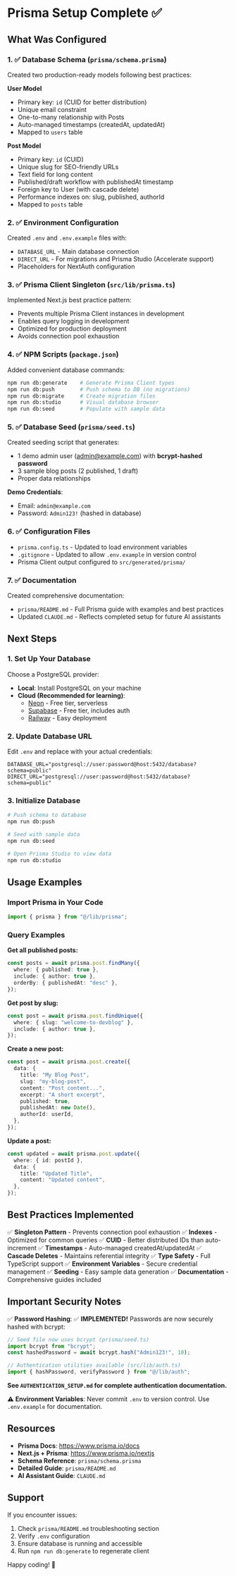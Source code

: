 # Prisma Setup Complete ✅

## What Was Configured

### 1. ✅ Database Schema (`prisma/schema.prisma`)
Created two production-ready models following best practices:

**User Model**
- Primary key: `id` (CUID for better distribution)
- Unique email constraint
- One-to-many relationship with Posts
- Auto-managed timestamps (createdAt, updatedAt)
- Mapped to `users` table

**Post Model**
- Primary key: `id` (CUID)
- Unique slug for SEO-friendly URLs
- Text field for long content
- Published/draft workflow with publishedAt timestamp
- Foreign key to User (with cascade delete)
- Performance indexes on: slug, published, authorId
- Mapped to `posts` table

### 2. ✅ Environment Configuration
Created `.env` and `.env.example` files with:
- `DATABASE_URL` - Main database connection
- `DIRECT_URL` - For migrations and Prisma Studio (Accelerate support)
- Placeholders for NextAuth configuration

### 3. ✅ Prisma Client Singleton (`src/lib/prisma.ts`)
Implemented Next.js best practice pattern:
- Prevents multiple Prisma Client instances in development
- Enables query logging in development
- Optimized for production deployment
- Avoids connection pool exhaustion

### 4. ✅ NPM Scripts (`package.json`)
Added convenient database commands:
```bash
npm run db:generate    # Generate Prisma Client types
npm run db:push        # Push schema to DB (no migrations)
npm run db:migrate     # Create migration files
npm run db:studio      # Visual database browser
npm run db:seed        # Populate with sample data
```

### 5. ✅ Database Seed (`prisma/seed.ts`)
Created seeding script that generates:
- 1 demo admin user (admin@example.com) with **bcrypt-hashed password**
- 3 sample blog posts (2 published, 1 draft)
- Proper data relationships

**Demo Credentials**:
- Email: `admin@example.com`
- Password: `Admin123!` (hashed in database)

### 6. ✅ Configuration Files
- `prisma.config.ts` - Updated to load environment variables
- `.gitignore` - Updated to allow `.env.example` in version control
- Prisma Client output configured to `src/generated/prisma/`

### 7. ✅ Documentation
Created comprehensive documentation:
- `prisma/README.md` - Full Prisma guide with examples and best practices
- Updated `CLAUDE.md` - Reflects completed setup for future AI assistants

## Next Steps

### 1. Set Up Your Database
Choose a PostgreSQL provider:
- **Local**: Install PostgreSQL on your machine
- **Cloud (Recommended for learning)**:
  - [Neon](https://neon.tech) - Free tier, serverless
  - [Supabase](https://supabase.com) - Free tier, includes auth
  - [Railway](https://railway.app) - Easy deployment

### 2. Update Database URL
Edit `.env` and replace with your actual credentials:
```env
DATABASE_URL="postgresql://user:password@host:5432/database?schema=public"
DIRECT_URL="postgresql://user:password@host:5432/database?schema=public"
```

### 3. Initialize Database
```bash
# Push schema to database
npm run db:push

# Seed with sample data
npm run db:seed

# Open Prisma Studio to view data
npm run db:studio
```

## Usage Examples

### Import Prisma in Your Code
```typescript
import { prisma } from "@/lib/prisma";
```

### Query Examples

**Get all published posts:**
```typescript
const posts = await prisma.post.findMany({
  where: { published: true },
  include: { author: true },
  orderBy: { publishedAt: "desc" },
});
```

**Get post by slug:**
```typescript
const post = await prisma.post.findUnique({
  where: { slug: "welcome-to-devblog" },
  include: { author: true },
});
```

**Create a new post:**
```typescript
const post = await prisma.post.create({
  data: {
    title: "My Blog Post",
    slug: "my-blog-post",
    content: "Post content...",
    excerpt: "A short excerpt",
    published: true,
    publishedAt: new Date(),
    authorId: userId,
  },
});
```

**Update a post:**
```typescript
const updated = await prisma.post.update({
  where: { id: postId },
  data: {
    title: "Updated Title",
    content: "Updated content",
  },
});
```

## Best Practices Implemented

✅ **Singleton Pattern** - Prevents connection pool exhaustion
✅ **Indexes** - Optimized for common queries
✅ **CUID** - Better distributed IDs than auto-increment
✅ **Timestamps** - Auto-managed createdAt/updatedAt
✅ **Cascade Deletes** - Maintains referential integrity
✅ **Type Safety** - Full TypeScript support
✅ **Environment Variables** - Secure credential management
✅ **Seeding** - Easy sample data generation
✅ **Documentation** - Comprehensive guides included

## Important Security Notes

✅ **Password Hashing**: ✅ **IMPLEMENTED!** Passwords are now securely hashed with bcrypt:

```typescript
// Seed file now uses bcrypt (prisma/seed.ts)
import bcrypt from "bcrypt";
const hashedPassword = await bcrypt.hash("Admin123!", 10);

// Authentication utilities available (src/lib/auth.ts)
import { hashPassword, verifyPassword } from "@/lib/auth";
```

**See `AUTHENTICATION_SETUP.md` for complete authentication documentation.**

⚠️ **Environment Variables**: Never commit `.env` to version control. Use `.env.example` for documentation.

## Resources

- **Prisma Docs**: https://www.prisma.io/docs
- **Next.js + Prisma**: https://www.prisma.io/nextjs
- **Schema Reference**: `prisma/schema.prisma`
- **Detailed Guide**: `prisma/README.md`
- **AI Assistant Guide**: `CLAUDE.md`

## Support

If you encounter issues:
1. Check `prisma/README.md` troubleshooting section
2. Verify `.env` configuration
3. Ensure database is running and accessible
4. Run `npm run db:generate` to regenerate client

Happy coding! 🚀
